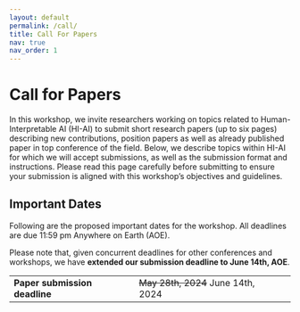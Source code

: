 ```yaml
---
layout: default
permalink: /call/
title: Call For Papers
nav: true
nav_order: 1
---
```


<style>
    .button-submit {
    align-items: center;
    appearance: none;
    background-color: #3EB2FD;
    background-image: linear-gradient(1deg, #4F58FD, #149BF3 99%);
    background-size: calc(100% + 20px) calc(100% + 20px);
    border-radius: 100px;
    border-width: 0;
    box-shadow: none;
    box-sizing: border-box;
    color: #FFFFFF;
    cursor: pointer;
    display: inline-flex;
    font-family: CircularStd,sans-serif;
    font-size: 1rem;
    height: auto;
    justify-content: center;
    line-height: 1.5;
    padding: 6px 20px;
    position: relative;
    text-align: center;
    text-decoration: none;
    transition: background-color .2s,background-position .2s;
    user-select: none;
    -webkit-user-select: none;
    touch-action: manipulation;
    vertical-align: top;
    white-space: nowrap;
    }

    .button-submit:active,
    .button-submit:focus {
    outline: none;
    }

    .button-submit:hover {
    background-position: -20px -20px;
    }

    .button-submit:focus:not(:active) {
    box-shadow: rgba(40, 170, 255, 0.25) 0 0 0 .125em;
    }
</style>

<script src="https://code.jquery.com/jquery-3.6.1.min.js" integrity="sha256-o88AwQnZB+VDvE9tvIXrMQaPlFFSUTR+nldQm1LuPXQ=" crossorigin="anonymous"></script>
<script src="https://icml.cc/static/core/js/jquery.countdown.min.js"  charset="utf-8"></script>

# Call for Papers

In this workshop, we invite researchers working on topics related to Human-Interpretable AI (HI-AI) to
submit short research papers (up to six pages) describing new contributions, position papers as well
as already published paper in top conference of the field.
Below, we describe topics within HI-AI for which we will accept submissions, as well as
the submission format and instructions. Please read this page carefully before
submitting to ensure your submission is aligned with this workshop’s objectives
and guidelines.

## Important Dates

Following are the proposed important dates for the workshop. All deadlines are
due 11:59 pm Anywhere on Earth (AOE).

Please note that, given concurrent deadlines
for other conferences and workshops, we have <b>extended our submission deadline
to June 14th, AOE</b>.

<table class="table table-condensed datesummary">
    <col width="auto">
        <tr class="gray">
            <td>
                <b>Paper submission deadline</b>
            </td>
            <td>
                <span class='gray'><s>May 28th, 2024</s> June 14th, 2024</span>
            </td>
            <td>
                <span class="submission-countdown"></span>
                <script >
                    if ("submission" != "") {
                            var submission = "2024/06/15 11:59:59 UTC";
                        $('.submission-countdown').countdown(submission, function (event) {
                        $(this).html(event.strftime('%w weeks %d days %H:%M:%S'));

                        });
                    }
                </script>
            </td>
        </tr>
        <tr class="gray">
            <td>
                <b>Review period begins</b>
            </td>
            <td>
                <span class='gray'> <s>May 29th, 2024</s> June 15th, 2024</span>
            </td>
            <td>
                <span class="reviewbegins-countdown"></span>
                <script >
                    if ("reviewbegins" != "") {
                            var reviewbegins = "2024/06/16 11:59:59 UTC";
                        $('.reviewbegins-countdown').countdown(reviewbegins, function (event) {
                        $(this).html(event.strftime('%w weeks %d days %H:%M:%S'));

                        });
                    }
                </script>
            </td>
        </tr>
        <tr class="gray">
            <td>
                <b>Review period ends</b>
            </td>
            <td>
                <span class='gray'> June 30th, 2024</span>
            </td>
            <td>
                <span class="reviewends-countdown"></span>
                <script >
                    if ("reviewends" != "") {
                            var reviewends = "2024/07/01 11:59:59 UTC";
                        $('.reviewends-countdown').countdown(reviewends, function (event) {
                        $(this).html(event.strftime('%w weeks %d days %H:%M:%S'));

                        });
                    }
                </script>
            </td>
        </tr>
        <tr class="gray">
            <td>
                <b>Notification of decision</b>
            </td>
            <td>
                <span class='gray'> July 1st, 2024</span>
            </td>
            <td>
                <span class="decision-countdown"></span>
                <script >
                    if ("decision" != "") {
                            var decision = "2024/07/02 11:59:59 UTC";
                        $('.decision-countdown').countdown(decision, function (event) {
                        $(this).html(event.strftime('%w weeks %d days %H:%M:%S'));

                        });
                    }
                </script>
            </td>
        </tr>
        <tr class="gray">
            <td>
                <b>Camera-ready paper due</b>
            </td>
            <td>
                <span class='gray'> July 27th, 2024</span>
            </td>
            <td>
                <span class="camera-countdown"></span>
                <script >
                    if ("camera" != "") {
                            var camera = "2024/07/28 11:59:59 UTC";
                        $('.camera-countdown').countdown(camera, function (event) {
                        $(this).html(event.strftime('%w weeks %d days %H:%M:%S'));

                        });
                    }
                </script>
            </td>
        </tr>
</table>

## Topics of interest

In this workshop, we welcome contributions focused on a variety of topics
related to interpretability. The following is a non-exhaustive list of possible
contributions. If you believe your paper is still related to interpretability,
but it does not fit in any of the following topics, please send it anyway, we
will then evaluate whether it may be still considered.

- <b>Explainable-by-design models</b>, novel approaches designing machine learning and deep learning models that are intrinsically interpretable. Also, papers showing novel characteristics (i.e. higher trustworthiness, robustness, causality, etc.) of existing models or extending them to novel domains are appreciated.
- <b>Post-hoc methods for Interpretable AI</b>, novel approaches on post-hoc interpretable AI. These include but are not limited to approaches working on higher-level features such as concepts. As for explainable-by-design models, papers showing novel characteristics of existing models or extensions to novel domains are welcome.
- <b>Theoretical analyses</b> of existing methods, showing from a theoretical point of view what existing interpretable methods can achieve both from an explanation and a generalization point of view.
- <b>Knowledge integration & Reasoning</b> methods injecting domain knowledge or integrating expert systems and reasoning methods into deep learning models to enhance their interpretability and performance.
- <b>Ethical AI</b> papers analysing implications of interpretable AI methods, discussing topics such as fairness, accountability, transparency, and bias mitigation in AI systems.
- <b>Human-machine Interaction</b> studies on innovative human-machine interaction system successfully exploiting interpretable AI models in their capability to provide both standard and counter-factual explanations.
- <b>Position papers on XAI</b> discussing the possible evolutions of the XAI field or speculating potential interpretable system and applications with their implications.
- <b>Applications in Medicine and Healthcare</b> applications of interpretable AI methods in medical diagnosis, treatment planning, and healthcare decision-making. Case studies demonstrating the clinical utility of interpretable AI models are welcome.
- <b>AI in Industry</b> practical applications of interpretable AI methods in various safety-critical industrial sectors, such as transportation, finance and retail. We welcome case studies, as well as discussions on the challenges of integrating interpretable AI technologies into existing decision-making processes.
- <b>Legal and Regulatory dissertations</b> discussing and providing analysis of the legal challenges associated with interpretable AI, including compliance with data protection laws, liability issues, and existing regulatory requirements for transparent and accountable AI systems.

## Submission Guidelines

Authors are invited to submit short papers, limited to <b>six pages</b> excluding
references and an optional appendix. Submissions include <b>new research
papers</b> presenting novel findings and/or theoretical analyses, as well as
<b>position papers</b> aimed at starting an active discussion on topics related
to HI-AI. We also welcome summaries of <b>already published papers</b> from
A-conferences and Q1-journals within the field.

The optional Appendix has no page limit, but we encourage authors to use this
space sparingly. This appendix may discuss reproducibility details, proofs,
pseudo-code, additional results, etc. Nevertheless, the paper's main body (i.e.,
the first six pages before references) should be entirely self-contained, and
reviewers may only read through part of the Appendix.

For papers presenting novel empirical results, we kindly ask authors to
provide access to the code and data underpinning their work (when possible) to
ensure reproducibility.
All paper submissions should follow the <b>CEUR-WS</b> format of the HI-AI workshop that you can find [here](https://human-interpretable-ai.github.io/latex-template/HI-AI-template.zip).

<div style="text-align: center; margin: auto; padding-top: 3%; padding-bottom: 3%;">
    <button class="button-submit" role="button" type="submit" onclick="window.open('https://openreview.net/group?id=KDD.org/2024/Workshop/HI-AI', '_blank')">Submit your paper</button>
</div>

### Review Process

All submissions will be peer-reviewed through a double-blinded process. Therefore,
authors must ensure that their submissions are <b>properly anonymized</b>.
To facilitate this process, we will use OpenReview to manage the
submission and review process, guaranteeing that final decisions are made without
any conflicts of interest.


## Publication

All papers accepted for the workshop will be published on the official workshop
website, ensuring they remain available and accessible beyond the duration of
the conference. <b>For authors interested in an archival version</b>,
arrangements have been made with the external editor CEUR.WS to provide this
service. This, however, is optional, and authors may opt out of having their
paper included in these proceedings if they wish to submit part of their
submission to future archived venues. Furthermore, we will consider an extension
of some of the top accepted papers for a special issue on the workshop's topic.

## Attendance

For each accepted paper, at least one author must attend the conference to present a poster for the paper.
Moreover, a small number of papers will be given the opportunity to be presented as a short contributing
talk in our workshop. Please consider that KDD offer the possibility to participate only to the workshop
by means of the one-day pass ticket. You will also have the opportunity to meet leading experts in the
field who will provide different invited speeches during the workshop.



